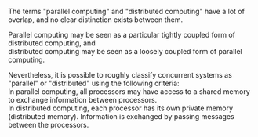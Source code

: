 The terms "parallel computing" and "distributed computing" have a lot of overlap, and no clear distinction exists between them.  
    
Parallel computing may be seen as a particular tightly coupled form of distributed computing, and  
distributed computing may be seen as a loosely coupled form of parallel computing.  
  
Nevertheless, it is possible to roughly classify concurrent systems as "parallel" or "distributed" using the following criteria:  
In parallel computing, all processors may have access to a shared memory to exchange information between processors.  
In distributed computing, each processor has its own private memory (distributed memory). Information is exchanged by passing messages between the processors.
